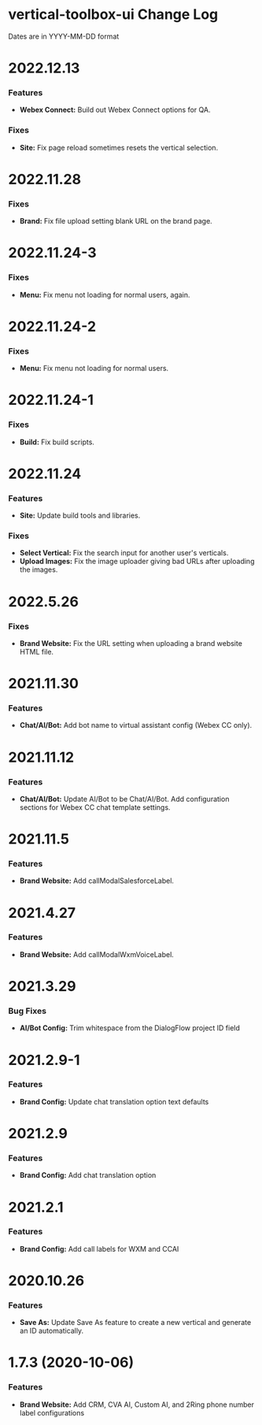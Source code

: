 # vertical-toolbox-ui Change Log

Dates are in YYYY-MM-DD format


# 2022.12.13

### Features
* **Webex Connect:** Build out Webex Connect options for QA.

### Fixes
* **Site:** Fix page reload sometimes resets the vertical selection.


# 2022.11.28

### Fixes
* **Brand:** Fix file upload setting blank URL on the brand page.


# 2022.11.24-3

### Fixes
* **Menu:** Fix menu not loading for normal users, again.


# 2022.11.24-2

### Fixes
* **Menu:** Fix menu not loading for normal users.


# 2022.11.24-1

### Fixes
* **Build:** Fix build scripts.


# 2022.11.24

### Features
* **Site:** Update build tools and libraries.

### Fixes
* **Select Vertical:** Fix the search input for another user's verticals.
* **Upload Images:** Fix the image uploader giving bad URLs after uploading
the images.


# 2022.5.26

### Fixes
* **Brand Website:** Fix the URL setting when uploading a brand website HTML
file.


# 2021.11.30

### Features
* **Chat/AI/Bot:** Add bot name to virtual assistant config (Webex CC only).


# 2021.11.12

### Features
* **Chat/AI/Bot:** Update AI/Bot to be Chat/AI/Bot. Add configuration sections
for Webex CC chat template settings.


# 2021.11.5

### Features
* **Brand Website:** Add callModalSalesforceLabel.


# 2021.4.27

### Features
* **Brand Website:** Add callModalWxmVoiceLabel.


# 2021.3.29

### Bug Fixes
* **AI/Bot Config:** Trim whitespace from the DialogFlow project ID field


# 2021.2.9-1

### Features

* **Brand Config:** Update chat translation option text defaults


# 2021.2.9

### Features

* **Brand Config:** Add chat translation option


# 2021.2.1

### Features

* **Brand Config:** Add call labels for WXM and CCAI


# 2020.10.26

### Features

* **Save As:** Update Save As feature to create a new vertical and generate an ID automatically.


# 1.7.3 (2020-10-06)

### Features

* **Brand Website:** Add CRM, CVA AI, Custom AI, and 2Ring phone number label configurations
